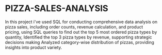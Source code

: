 # PIZZA-SALES-ANALYSIS

In this project i've used SQL for conducting comprehensive data analysis on pizza sales, including order counts, revenue calculation, and
product pricing, using SQL queries to find out the  top 5 most ordered pizza types by quantity,
Identified the top 3 pizza types by revenue, supporting strategic decisions making
Analyzed category-wise distribution of pizzas, providing insights into product variety.
